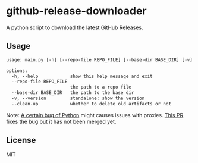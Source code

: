 # github-release-downloader

A python script to download the latest GitHub Releases.

## Usage

```txt
usage: main.py [-h] [--repo-file REPO_FILE] [--base-dir BASE_DIR] [-v] [--clean-up]

options:
  -h, --help            show this help message and exit
  --repo-file REPO_FILE
                        the path to a repo file
  --base-dir BASE_DIR   the path to the base dir
  -v, --version         standalone: show the version
  --clean-up            whether to delete old artifacts or not
```

Note: [A certain bug of Python](https://bugs.python.org/issue22708) might causes issues with proxies. [This PR](https://github.com/python/cpython/pull/8305) fixes the bug but it has not been merged yet.

## License

MIT
